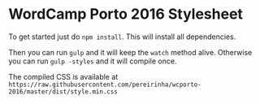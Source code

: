 # WordCamp Porto 2016 Stylesheet
To get started just do `npm install`. This will install all dependencies.

Then you can run `gulp` and it will keep the `watch` method alive. Otherwise you can run `gulp -styles` and it will compile once.

The compiled CSS is available at `https://raw.githubusercontent.com/pereirinha/wcporto-2016/master/dist/style.min.css`